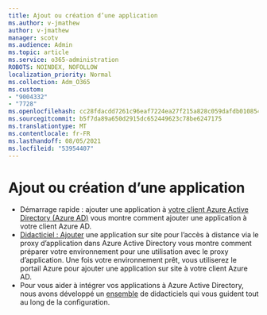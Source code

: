 ```yaml
---
title: Ajout ou création d’une application
ms.author: v-jmathew
author: v-jmathew
manager: scotv
ms.audience: Admin
ms.topic: article
ms.service: o365-administration
ROBOTS: NOINDEX, NOFOLLOW
localization_priority: Normal
ms.collection: Adm_O365
ms.custom:
- "9004332"
- "7728"
ms.openlocfilehash: cc28fdacdd7261c96eaf7224ea27f215a828c059dafdb01085434d06551c6e0b
ms.sourcegitcommit: b5f7da89a650d2915dc652449623c78be6247175
ms.translationtype: MT
ms.contentlocale: fr-FR
ms.lasthandoff: 08/05/2021
ms.locfileid: "53954407"
---
```

# <a name="adding-or-creating-an-application"></a>Ajout ou création d’une application

- Démarrage rapide : ajouter une application à [votre client Azure Active Directory (Azure AD)](https://docs.microsoft.com/azure/active-directory/manage-apps/add-application-portal) vous montre comment ajouter une application à votre client Azure AD.
- [Didacticiel : Ajouter](https://docs.microsoft.com/azure/active-directory/manage-apps/application-proxy-add-on-premises-application) une application sur site pour l’accès à distance via le proxy d’application dans Azure Active Directory vous montre comment préparer votre environnement pour une utilisation avec le proxy d’application. Une fois votre environnement prêt, vous utiliserez le portail Azure pour ajouter une application sur site à votre client Azure AD.
- Pour vous aider à intégrer vos applications à Azure Active Directory, nous avons développé un [ensemble](https://docs.microsoft.com/azure/active-directory/saas-apps/tutorial-list) de didacticiels qui vous guident tout au long de la configuration.
